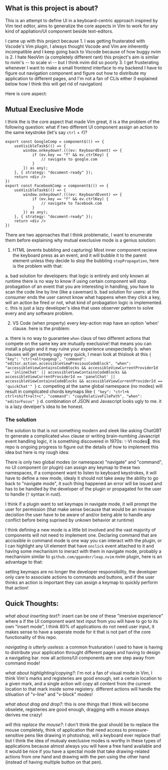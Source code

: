 ## What is this project is about?
This is an attempt to define UI in a keyboard-centric approach inspired by Vim text editor, aims to generalize the core aspects in Vim to work for any kind of appliation/UI component beside text-editors.

I came up with this project because 1. I was getting frusterated with Vscode's Vim plugin, I always thought Vscode and Vim are inherently incompatible and I keep going back to Vscode because of how buggy nvim is 2. I hate NeoVim (a completely different rant) this project's aim is similar to nvim's -- to scale vi -- but I think nvim did so poorly 3. I get frusterating whenever I want to make a small frontend interface to my backend I have to figure out navigation component and figure out how to distribute my application to different pages, and I'm not a fan of CLIs either (I explained below how I think this will get rid of navigation)

Here is core aspect:

## Mutual Execlusive Mode
I think the is the core aspect that made Vim great, it is a the problem of the following question: what if two different UI component assign an action to the same keystroke (let's say `ctrl` + `f`)?

```
export const GoogleComp = component$(() => {
    useVisibleTask$(() => {
        window.onkeydown?.(((ev: KeyboardEvent) => {
            if (ev.key == "f" && ev.ctrlKey) {
                // navigate to google.com
            }
        }) as any);
    }, { strategy: "document-ready" });
    return <div />
})
export const FacebookComp = component$(() => {
    useVisibleTask$(() => {
        window.onkeydown?.(((ev: KeyboardEvent) => {
            if (ev.key == "f" && ev.ctrlKey) {
                // navigate to facebook.com
            }
        }) as any);
    }, { strategy: "document-ready" });
    return <div />
})
```

There are two approaches that I think problematic, I want to enumerate them before explaining why mutual execlusive mode is a genius solution:
1. HTML (events bubbling and capturing)
Most inner component recieve the keyboard press as an event, and it will bubble it to the parent element unless they decide to stop the bubbling `stopPropagation`, here is the problem with that:

a. bad solution for developers: that logic is entirely and only known at runtime there is no way to know if using certain component will stop probagation of an event that you are interesting in handling, you have to scan the code line by line (like a caveman)
b. bad solution for users: at the consumer ends the user cannot know what happens when they click a key, will an action be fired or not, what kind of probagation logic is implemented.
c. this is just a lazy developer's idea that uses observer pattern to solve every and any software problem.

2. VS Code (when property)
every key-action map have an option 'when' clause. here is the problem:

a. there is no way to guarantee `when` claus of two different actions that compete on the same key are mutually execlusive! that means you can install a plugin and it may ruine your experience unexpectedly
b. when clauses will get extrely ugly very quick, I mean look at thislook at this `{ "key": "ctrl+alt+pageup", "command": "editor.action.accessibleViewPreviousCodeBlock", "when": "accessibleViewContainsCodeBlocks && accessibleViewCurrentProviderId == 'inlineChat' || accessibleViewContainsCodeBlocks && accessibleViewCurrentProviderId == 'panelChat' || accessibleViewContainsCodeBlocks && accessibleViewCurrentProviderId == 'quickChat'" }` 
c. competing at the same global namespace (no modes) will result in complicated chords keymaps like `{ "key": "ctrl+k ctrl+shift+alt+c", "command": "copyRelativeFilePath", "when": "editorFocus" }`
d. combination of JSON and Javascript looks ugly to me. it is a lazy develper's idea to be honest. 

### The solution
The solution to that is not something modern and sleek like asking ChatGBT to generate a complicated `when` clause or writing brain-numbing Javascript event handling logic, it is something discovered in 1970s: ✨VI modes💅. this repo is ongoing progress to figure out the details of how to implement this idea but here is my rough idea:

There is only two global modes (or namespace) "navigate" and "command", no UI component (or plugin) can assign any keymap to these two namespaces, if a component want to listen to keyboard keystrokes, it will have to define a new mode, idealy it should not take away the ability to go back to "navigate mode", it such thing happened an error will be issued and has to be handled by the developer of the plugin or propagated for the user to handle (`?` syntax in rust).

I think if a plugin want to set keymaps in navigate mode, it will prompt the user for permission (that make sense because that would be an invasive decistion the user have to be aware of and/or being able to handle any conflict before being suprised by unkown behavior at runtime) 

I think defining a new mode is a little bit involved and the vast majority of components will not need to implement one. Declaring command that are accissible in command mode is one way you can interact with the plugin, or I can highlight any UI element that have `onclick` event attached to it and having some mechanisim to ineract with them in navigate mode, probably a mechanisim similar to `github.com/ggandor/leap.nvim` nvim plugin, here is an advantage to that:

setting keymaps are no longer the developer responsibility, the developer only care to associate actions to commands and buttons, and if the user thinks an action is important they can assign a keymap to quickly perform that action!

## Quick Thoughts:
*what about inserting text?*: insert can be one of these "imersive experience" where a if the UI component want text input from you will have to go to its own "insert mode", I think 80% of applications do not need user input, it makes sense to have a seperate mode for it that is not part of the core functionality of this repo.

*navigating is utterly useless*: a common frusturation I used to have is having to distribute your application throught different pages and having to design a navigating bar. now all actions/UI components are one step away from command mode!

*what about highlighting/copying?*: I'm not a fan of visual mode in Vim, I think Vim's marks and registeries are good enough, set a certain location to a given mark, and a single action will copy all content from the current location to that mark inside some registery. different actions will handle the sitiuation of "v-line" and "v-block" modes!

*what about drag and drop?*: this is one things that I think will become obselete, registeries are good enough, dragging with a mouse always derives me crazy! 

*will this replace the mouse?*: I don't think the goal should be to replace the mouse completely, think of application that need access to pressure-sensitive pens like drawing in photoshop, will a keyboard ever replace that! but I think the idea of mutualy execlusive modes is worthy in these types of applications because almost always you will have a free hand available and it would be nice if you have a spectial mode that take drawing-related actions from one hand and drawing with the pen using the other hand (instead of having multiple button on that pen).

